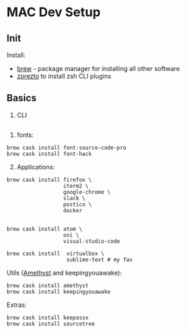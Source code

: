 # MAC Dev Setup

## Init

Install:

- [brew](https://brew.sh/) - package manager for installing all other software
- [zprezto](https://github.com/sorin-ionescu/prezto) to install zsh CLI plugins

## Basics

1. CLI

```

```


1. fonts:

```
brew cask install font-source-code-pro
brew cask install font-hack
```

2. Applications:

```
brew cask install firefox \
                  iterm2 \
                  google-chrome \
                  slack \
                  postico \
                  docker
                  
```

```
brew cask install atom \
                  oni \
                  visual-studio-code
```

```
brew cask install  virtualbox \
                   sublime-text # my fav
````

Utils ([Amethyst](https://ianyh.com/amethyst/) and keepingyouawake):

```
brew cask install amethyst 
brew cask install keepingyouawake
```

Extras:

```
brew cask install keepassx
brew cask install sourcetree
```
